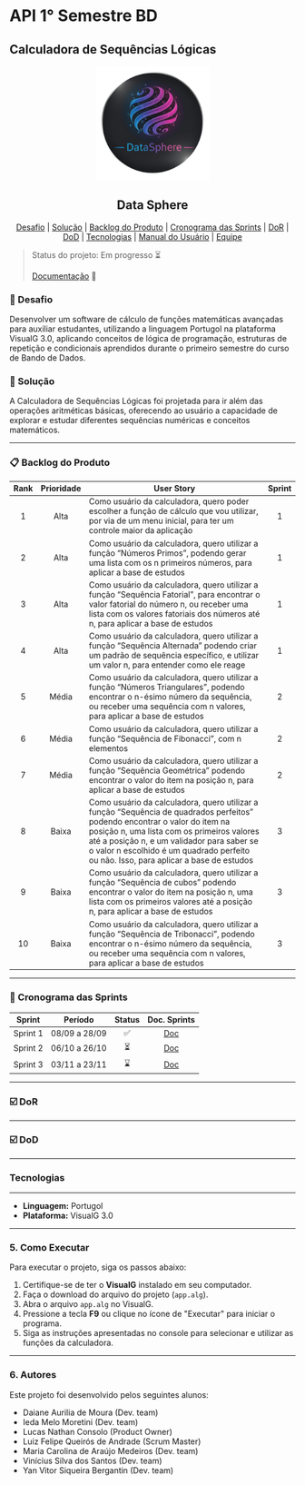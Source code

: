 # API 1° Semestre BD
## Calculadora de Sequências Lógicas 
<p align="center">
  <img src="Documentos/Logo DataSphere.png" width="200"/>
  <h2 align="center"> Data Sphere </h2>
</p>

<p align="center">
    <a href ="#desafio"> Desafio</a> |
    <a href ="#solução"> Solução</a> |
    <a href ="#backlog"> Backlog do Produto</a> |   
    <a href ="sprints"> Cronograma das Sprints</a> |
    <a href ="#dor"> DoR</a> |
    <a href ="#dod"> DoD</a> |
    <a href ="tecnologias"> Tecnologias</a> |
    <a href ="manual"> Manual do Usuário</a> |
    <a href ="equipe"> Equipe</a>
</p>

> Status do projeto: Em progresso ⏳
> 
> [Documentação](Documentos) 📑

### 🚀 Desafio <a id="desafio"></a>

Desenvolver um software de cálculo de funções matemáticas avançadas para auxiliar estudantes, utilizando a linguagem Portugol na plataforma VisualG 3.0, aplicando conceitos de lógica de programação, estruturas de repetição e condicionais aprendidos durante o primeiro semestre do curso de Bando de Dados.

### 🚀 Solução <a id="solução"></a>

A Calculadora de Sequências Lógicas foi projetada para ir além das operações aritméticas básicas, oferecendo ao usuário a capacidade de explorar e estudar diferentes sequências numéricas e conceitos matemáticos.

---

### 📋 Backlog do Produto <a id="backlog"></a>
Rank | Prioridade | User Story                                                                                                                                                                                                                                                                                                       | Sprint
:--: | :--------: | ---------------------------------------------------------------------------------------------------------------------------------------------------------------------------------------------------------------------------------------------------------------------------------------------------------------- | :----:
   1 |    Alta    | Como usuário da calculadora, quero poder escolher a função de cálculo que vou utilizar, por via de um menu inicial, para ter um controle maior da aplicação                                                                                                                                                      |   1
   2 |    Alta    | Como usuário da calculadora, quero utilizar a função “Números Primos”, podendo gerar uma lista com os n  primeiros números, para aplicar a base de estudos                                                                                                                                                       |   1
   3 |    Alta    | Como usuário da calculadora, quero utilizar a função “Sequência Fatorial”, para encontrar o valor fatorial do número n, ou receber uma lista com os valores fatoriais dos números até n, para aplicar a base de estudos                                                                                          |   1
   4 |    Alta    | Como usuário da calculadora, quero utilizar a função “Sequência Alternada” podendo criar um padrão de sequência específico, e utilizar um valor n, para entender como ele reage                                                                                                                                  |   1
   5 |    Média   | Como usuário da calculadora, quero utilizar a função “Números Triangulares”, podendo encontrar o n-ésimo número da sequência, ou receber uma sequência com n valores, para aplicar a base de estudos                                                                                                             |   2
   6 |    Média   | Como usuário da calculadora, quero utilizar a função “Sequência de Fibonacci”, com n elementos                                                                                                                                                                                                                   |   2
   7 |    Média   | Como usuário da calculadora, quero utilizar a função “Sequência Geométrica” podendo encontrar o valor do item na posição n, para aplicar a base de estudos                                                                                                                                                       |   2
   8 |    Baixa   | Como usuário da calculadora, quero utilizar a função “Sequência de quadrados perfeitos” podendo encontrar o valor do item na posição n, uma lista com os primeiros valores até a posição n, e um validador para saber se o valor n escolhido é um quadrado perfeito ou não. Isso, para aplicar a base de estudos |   3
   9 |    Baixa   | Como usuário da calculadora, quero utilizar a função “Sequência de cubos” podendo encontrar o valor do item na posição n, uma lista com os primeiros valores até a posição n, para aplicar a base de estudos                                                                                                     |   3
  10 |    Baixa   | Como usuário da calculadora, quero utilizar a função “Sequência de Tribonacci”, podendo encontrar o n-ésimo número da sequência, ou receber uma sequência com n valores, para aplicar a base de estudos                                                                                                          |   3

---

### 📆 Cronograma das Sprints <a id="sprints"></a>

|  Sprint  |    Período    | Status | Doc. Sprints | 
| :------: | :-----------: | :----: | :----------: |
| Sprint 1 | 08/09 a 28/09 |   ✅   |    [Doc]()   |
| Sprint 2 | 06/10 a 26/10 |   ⏳   |    [Doc]()   |
| Sprint 3 | 03/11 a 23/11 |   ⌛   |    [Doc]()   |

---

### ☑️ DoR <a id="dor"></a>

---

### ☑️ DoD <a id="dod"></a>

---

### Tecnologias <a id="tecnologias"></a>

---

-   **Linguagem:** Portugol
-   **Plataforma:** VisualG 3.0

---

### 5. Como Executar

Para executar o projeto, siga os passos abaixo:

1.  Certifique-se de ter o **VisualG** instalado em seu computador.
2.  Faça o download do arquivo do projeto (`app.alg`).
3.  Abra o arquivo `app.alg` no VisualG.
4.  Pressione a tecla **F9** ou clique no ícone de "Executar" para iniciar o programa.
5.  Siga as instruções apresentadas no console para selecionar e utilizar as funções da calculadora.

---

### 6. Autores

Este projeto foi desenvolvido pelos seguintes alunos:

-   Daiane Aurilia de Moura (Dev. team)
-   Ieda Melo Moretini (Dev. team)
-   Lucas Nathan Consolo (Product Owner)
-   Luiz Felipe Queirós de Andrade (Scrum Master)
-   Maria Carolina de Araújo Medeiros (Dev. team)
-   Vinícius Silva dos Santos (Dev. team)
-   Yan Vitor Siqueira Bergantin (Dev. team)
